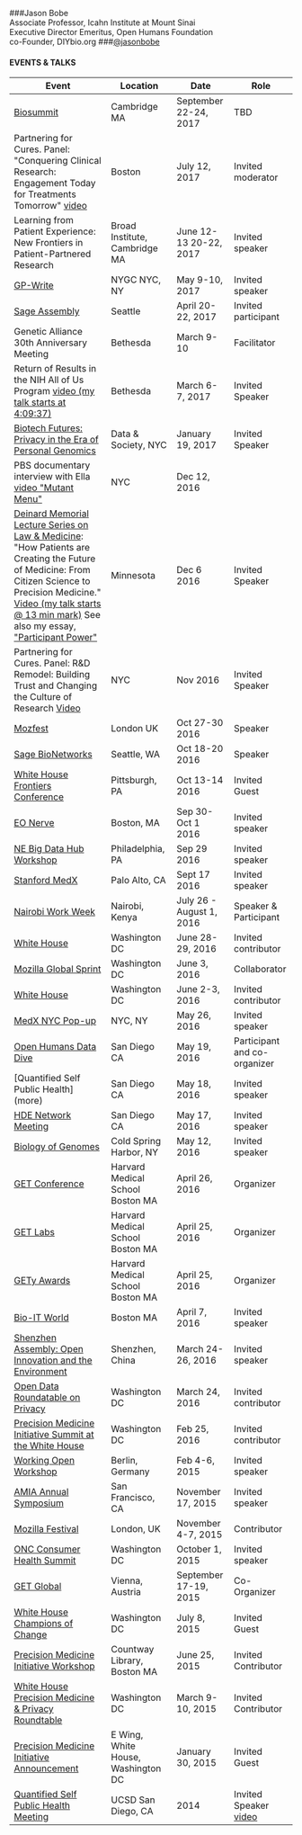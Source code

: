 ###Jason Bobe  
Associate Professor, Icahn Institute at Mount Sinai  
Executive Director Emeritus, Open Humans Foundation  
co-Founder, DIYbio.org
###[@jasonbobe](https://twitter.com/jasonbobe)


#### EVENTS & TALKS

Event | Location | Date | Role
----- | -------- | ---- | -----
[Biosummit](https://www.biosummit.org/) | Cambridge MA | September 22-24, 2017 | TBD
Partnering for Cures. Panel: "Conquering Clinical Research: Engagement Today for Treatments Tomorrow" [video](http://www.partneringforcures.org/boston/panel/7175) | Boston | July 12, 2017 | Invited moderator
Learning from Patient Experience: New Frontiers in Patient-Partnered Research | Broad Institute, Cambridge MA | June 12-13 20-22, 2017 | Invited speaker
[GP-Write](http://engineeringbiologycenter.org/) | NYGC NYC, NY | May 9-10, 2017 | Invited speaker
[Sage Assembly](http://sageassembly.org/) | Seattle | April 20-22, 2017 | Invited participant
Genetic Alliance 30th Anniversary Meeting | Bethesda | March 9-10 | Facilitator
Return of Results in the NIH All of Us Program [video (my talk starts at 4:09:37)](https://videocast.nih.gov/summary.asp?Live=21883&bhcp=1) | Bethesda | March 6-7, 2017 | Invited Speaker
[Biotech Futures: Privacy in the Era of Personal Genomics](https://datasociety.net/) | Data & Society, NYC | January 19, 2017 | Invited Speaker 
PBS documentary interview with Ella [video "Mutant Menu"](https://www.youtube.com/watch?v=NrDM6Ic2xMM) | NYC | Dec 12, 2016
[Deinard Memorial Lecture Series on Law & Medicine](https://consortium.umn.edu/lecture/how-patients-are-creating-medicine-s-future-citizen-science-precision-medicine): "How Patients are Creating the Future of Medicine: From Citizen Science to Precision Medicine." [Video (my talk starts @ 13 min mark)](https://www.youtube.com/watch?v=-s-O4FaaKRU) See also my essay, ["Participant Power"](http://blogs.harvard.edu/billofhealth/2017/03/06/participant-power/)| Minnesota | Dec 6 2016 | Invited Speaker
Partnering for Cures. Panel: R&D Remodel: Building Trust and Changing the Culture of Research  [Video](https://www.youtube.com/watch?v=nU3IgbQ0nRA) | NYC | Nov 2016 | Invited Speaker
[Mozfest]() | London UK | Oct 27-30 2016 | Speaker
[Sage BioNetworks]() | Seattle, WA | Oct 18-20 2016 | Speaker
[White House Frontiers Conference]() | Pittsburgh, PA | Oct 13-14 2016 | Invited Guest
[EO Nerve]() | Boston, MA | Sep 30-Oct 1 2016 | Invited speaker
[NE Big Data Hub Workshop]() | Philadelphia, PA | Sep 29 2016 | Invited speaker
[Stanford MedX]() | Palo Alto, CA | Sept 17 2016 | Invited speaker
[Nairobi Work Week]() | Nairobi, Kenya | July 26 - August 1, 2016 | Speaker & Participant
[White House]() | Washington DC | June 28-29, 2016 | Invited contributor
[Mozilla Global Sprint](https://science.mozilla.org/programs/events/global-sprint-2016) | Washington DC | June 3, 2016 | Collaborator
[White House]() | Washington DC | June 2-3, 2016 | Invited contributor
[MedX NYC Pop-up](more) | NYC, NY | May 26, 2016 | Invited speaker
[Open Humans Data Dive](more) | San Diego CA | May 19, 2016 | Participant and co-organizer
[Quantified Self Public Health] (more) | San Diego CA | May 18, 2016 | Invited speaker
[HDE Network Meeting](more) | San Diego CA | May 17, 2016 | Invited speaker
[Biology of Genomes](https://meetings.cshl.edu/meetings.aspx?meet=genome&year=16) | Cold Spring Harbor, NY | May 12, 2016 | Invited speaker
[GET Conference](www.getconference.org) | Harvard Medical School  Boston MA | April 26, 2016 | Organizer
[GET Labs](www.getconference.org/get2016/labs.html) | Harvard Medical School  Boston MA | April 25, 2016 | Organizer
[GETy Awards](http://www.getconference.org/get2016/awards.html) | Harvard Medical School Boston MA  | April 25, 2016 | Organizer
[Bio-IT World](http://www.bio-itworldexpo.com/) | Boston MA | April 7, 2016 | Invited speaker
[Shenzhen Assembly: Open Innovation and the Environment](http://sagebase.org/events/sage-event-02/) | Shenzhen, China | March 24-26, 2016 | Invited speaker
[Open Data Roundatable on Privacy](https://www.data.gov/meta/open-data-roundtables/) | Washington DC | March 24, 2016 | Invited contributor
[Precision Medicine Initiative Summit at the White House](more) | Washington DC | Feb 25, 2016 | Invited contributor
[Working Open Workshop](https://science.mozilla.org/working-open-workshop-february-2016) | Berlin, Germany | Feb 4-6, 2015 | Invited speaker
[AMIA Annual Symposium](https://www.amia.org/amia2015) | San Francisco, CA | November 17, 2015 | Invited speaker 
[Mozilla Festival](https://mozillafestival.org/) | London, UK | November 4-7, 2015 | Contributor
[ONC Consumer Health Summit](http://www.capconcorp.com/meeting/2014/Consumer-Health-IT-Summit/) | Washington DC | October 1, 2015 | Invited speaker
[GET Global]() | Vienna, Austria | September 17-19, 2015 | Co-Organizer
[White House Champions of Change]() | Washington DC | July 8, 2015 | Invited Guest
[Precision Medicine Initiative Workshop]() | Countway Library, Boston MA| June 25, 2015 | Invited Contributor
[White House Precision Medicine & Privacy Roundtable]() | Washington DC | March 9-10, 2015 | Invited Contributor
[Precision Medicine Initiative Announcement]() | E Wing, White House, Washington DC | January 30, 2015 | Invited Guest
[Quantified Self Public Health Meeting]() | UCSD San Diego, CA | 2014 | Invited Speaker [video](https://vimeo.com/95938229)
